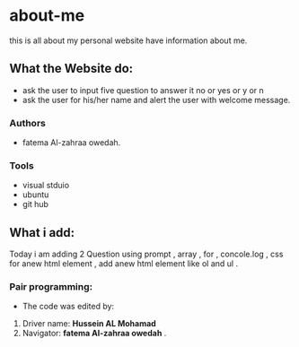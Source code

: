 # about-me
this is all about my personal website have information about me.

## What the Website do:
* ask the user to input five question to answer it no or yes or y or n
* ask the user for his/her name and alert the user with welcome message.

### Authors 
* fatema Al-zahraa owedah.

### Tools
* visual stduio 
* ubuntu 
* git hub

## What i add:
Today i am adding 2 Question using prompt , array , for , concole.log , css for anew html element , add anew html element like ol and ul .

### Pair programming:
* The code was edited by:   

1. Driver name: **Hussein AL Mohamad**
2. Navigator: **fatema Al-zahraa owedah** .




